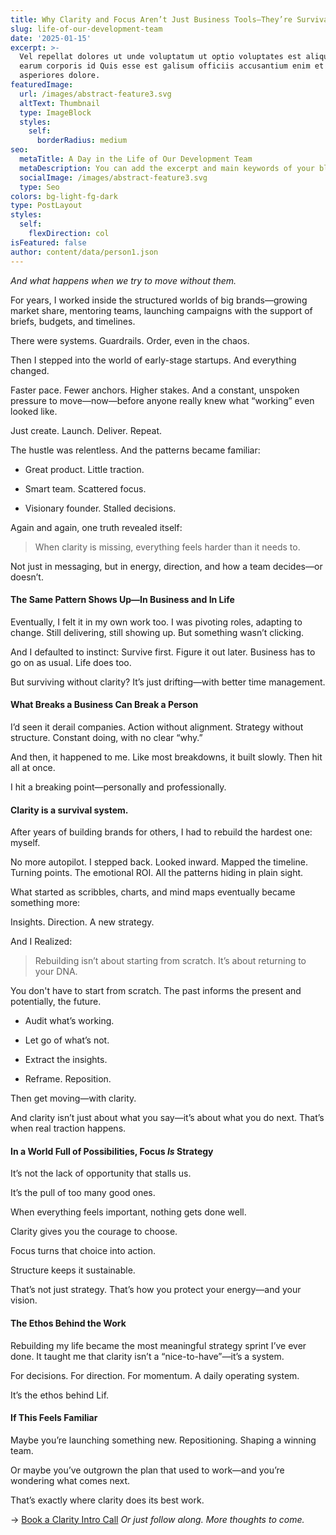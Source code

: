 ```yaml
---
title: Why Clarity and Focus Aren’t Just Business Tools—They’re Survival Strategies
slug: life-of-our-development-team
date: '2025-01-15'
excerpt: >-
  Vel repellat dolores ut unde voluptatum ut optio voluptates est aliquid. Ut
  earum corporis id Quis esse est galisum officiis accusantium enim et
  asperiores dolore.
featuredImage:
  url: /images/abstract-feature3.svg
  altText: Thumbnail
  type: ImageBlock
  styles:
    self:
      borderRadius: medium
seo:
  metaTitle: A Day in the Life of Our Development Team
  metaDescription: You can add the excerpt and main keywords of your blog post here.
  socialImage: /images/abstract-feature3.svg
  type: Seo
colors: bg-light-fg-dark
type: PostLayout
styles:
  self:
    flexDirection: col
isFeatured: false
author: content/data/person1.json
---
```

*And what happens when we try to move without them.*

For years, I worked inside the structured worlds of big brands—growing market share, mentoring
teams, launching campaigns with the support of briefs, budgets, and timelines.

There were systems.
Guardrails.
Order, even in the chaos.

Then I stepped into the world of early-stage startups.
And everything changed.

Faster pace. Fewer anchors. Higher stakes.
And a constant, unspoken pressure to move—now—before anyone really knew what
“working” even looked like.

Just create. Launch. Deliver. Repeat.

The hustle was relentless. And the patterns became familiar:

*   Great product. Little traction.

*   Smart team. Scattered focus.

*   Visionary founder. Stalled decisions.

Again and again, one
truth revealed itself:

> When clarity is missing, everything feels harder than it needs to.

Not just in messaging, but in energy, direction, and how a team decides—or doesn’t.

#### **The Same Pattern Shows Up—In Business and In Life**

Eventually, I felt it in my own work too.
I was pivoting roles, adapting to change.
Still delivering, still showing up.
But something wasn’t clicking.

And I defaulted to instinct: Survive first. Figure it out later.
Business has to go on as usual. Life does too.

But surviving without clarity?
It’s just drifting—with better time management.

#### **What Breaks a Business Can Break a Person**

I’d seen it derail companies.
Action without alignment.
Strategy without structure.
Constant doing, with no clear “why.”

And then, it happened to me.
Like most breakdowns, it built slowly. Then hit all at once.

I hit a breaking point—personally and professionally.

#### **Clarity is a survival system.**

After years of building brands for others, I had to rebuild the hardest one: myself.

No more autopilot.
I stepped back.
Looked inward.
Mapped the timeline. Turning points. The emotional ROI.
All the patterns hiding in plain sight.

What started as scribbles, charts, and mind maps eventually became something more:

Insights. Direction. A new strategy.

And I Realized:

> Rebuilding isn’t about starting from scratch.
> It’s about returning to your DNA.

You don't have to start from scratch. The past informs the present and potentially, the future.

*   Audit what’s working.

*   Let go of what’s not.

*   Extract the insights.

*   Reframe. Reposition.

Then get moving—with clarity.

And clarity isn’t just about what you say—it’s about what you do next.
That’s when real traction happens.

#### **In a World Full of Possibilities, Focus *Is*** **Strategy**

It’s not the lack of opportunity that stalls us.

It’s the pull of too many good ones.

When everything feels important, nothing gets done well.

Clarity gives you the courage to choose.

Focus turns that choice into action.

Structure keeps it sustainable.

That’s not just strategy.
That’s how you protect your energy—and your vision.

#### **The Ethos Behind the Work**

Rebuilding my life became the most meaningful strategy sprint I’ve ever done.
It taught me that clarity isn’t a “nice-to-have”—it’s a system.

For decisions. For direction. For momentum.
A daily operating system.

It’s the ethos behind Lif.


#### **If This Feels Familiar**

Maybe you’re launching something new. Repositioning. Shaping a winning team.

Or maybe you’ve outgrown the plan that used to work—and you’re wondering what comes next.

That’s exactly where clarity does its best work.

→ [Book a Clarity Intro Call](mailto:hello@lifstudio.com)
*Or just follow along. More thoughts to come.*
